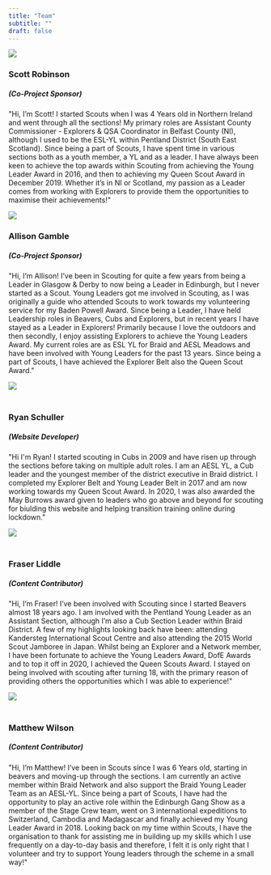 ```yaml
---
title: "Team"
subtitle: ""
draft: false
---
```


<div class="team-member">
<div class="team-image-container">
<img class="team-image" src="/scott.jpg">
</div>
<div class="team-info-container">
<h3 class="team-member-name">Scott Robinson</h3>
<h5 class="team-member-position">(Co-Project Sponsor)</h5>
<p class="team-member-bio">"Hi, I’m Scott! I started Scouts when I was 4 Years old in Northern Ireland and went through all the sections! My primary roles are Assistant County Commissioner - Explorers & QSA Coordinator in Belfast County (NI), although I used to be the ESL-YL within Pentland District (South East Scotland). Since being a part of Scouts, I have spent time in various sections both as a youth member, a YL and as a leader. I have always been keen to achieve the top awards within Scouting from achieving the Young Leader Award in 2016, and then to achieving my Queen Scout Award in December 2019. Whether it’s in NI or Scotland, my passion as a Leader comes from working with Explorers to provide them the opportunities to maximise their achievements!"</p>
</div>
</div>

<div class="team-member">
<div class="team-image-container">
<img class="team-image" src="/allison.jpg">
</div>
<div class="team-info-container">
<h3 class="team-member-name">Allison Gamble</h3>
<h5 class="team-member-position">(Co-Project Sponsor)</h5>
<p class="team-member-bio">"Hi, I’m Allison! I’ve been in Scouting for quite a few years from being a Leader in Glasgow & Derby to now being a Leader in Edinburgh, but I never started as a Scout. Young Leaders got me involved in Scouting, as I was originally a guide who attended Scouts to work towards my volunteering service for my Baden Powell Award. Since being a Leader, I have held Leadership roles in Beavers, Cubs and Explorers, but in recent years I have stayed as a Leader in Explorers! Primarily because I love the outdoors and then secondly, I enjoy assisting Explorers to achieve the Young Leaders Award. My current roles are as ESL YL for Braid and AESL Meadows and have been involved with Young Leaders for the past 13 years. Since being a part of Scouts, I have achieved the Explorer Belt also the Queen Scout Award."</p>
</div>
</div>

<div class="team-member">
<div class="team-image-container" style="display: inline-block; vertical-align: top; margin-right: 30px; margin-bottom: 1.5em;">
<img class="team-image" src="/ryan.jpg">
</div>
<div class="team-info-container">
<h3 class="team-member-name">Ryan Schuller</h3>
<h5 class="team-member-position">(Website Developer)</h5>
<p class="team-member-bio">"Hi I'm Ryan! I started scouting in Cubs in 2009 and have risen up through the sections before taking on multiple adult roles. I am an AESL YL, a Cub leader and the youngest member of the district executive in Braid district. I completed my Explorer Belt and Young Leader Belt in 2017 and am now working towards my Queen Scout Award. In 2020, I was also awarded the May Burrows award given to leaders who go above and beyond for scouting for biulding this website and helping transition training online during lockdown."</p>
</div>
</div>

<div class="team-member">
<div class="team-image-container" style="display: inline-block; vertical-align: top; margin-right: 30px; margin-bottom: 1.5em;">
<img class="team-image" src="/fraser.jpg">
</div>
<div class="team-info-container">
<h3 class="team-member-name">Fraser Liddle</h3>
<h5 class="team-member-position">(Content Contributor)</h5>
<p class="team-member-bio">"Hi, I’m Fraser! I’ve been involved with Scouting since I started Beavers almost 18 years ago. I am involved with the Pentland Young Leader as an Assistant Section, although I’m also a Cub Section Leader within Braid District. A few of my highlights looking back have been: attending Kandersteg International Scout Centre and also attending the 2015 World Scout Jamboree in Japan. Whilst being an Explorer and a Network member, I have been fortunate to achieve the Young Leaders Award, DofE Awards and to top it off in 2020, I achieved the Queen Scouts Award. I stayed on being involved with scouting after turning 18, with the primary reason of providing others the opportunities which I was able to experience!"</p>
</div>
</div>

<div class="team-member">
<div class="team-image-container" style="display: inline-block; vertical-align: top; margin-right: 30px; margin-bottom: 1.5em;">
<img class="team-image" src="/matthew.jpg">
</div>
<div class="team-info-container">
<h3 class="team-member-name">Matthew Wilson</h3>
<h5 class="team-member-position">(Content Contributor)</h5>
<p class="team-member-bio">"Hi, I’m Matthew! I’ve been in Scouts since I was 6 Years old, starting in beavers and moving-up through the sections. I am currently an active member within Braid Network and also support the Braid Young Leader Team as an AESL-YL. Since being a part of Scouts, I have had the opportunity to play an active role within the Edinburgh Gang Show as a member of the Stage Crew team, went on 3 international expeditions to Switzerland, Cambodia and Madagascar and finally achieved my Young Leader Award in 2018. Looking back on my time within Scouts, I have the organisation to thank for assisting me in building up my skills which I use frequently on a day-to-day basis and therefore, I felt it is only right that I volunteer and try to support Young leaders through the scheme in a small way!"</p>
</div>
</div>
